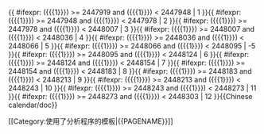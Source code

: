 <includeonly>{{ #ifexpr: ({{{1}}}) >= 2447919 and ({{{1}}}) < 2447948 | 1 }}{{ #ifexpr: ({{{1}}}) >= 2447948 and ({{{1}}}) < 2447978 | 2 }}{{ #ifexpr: ({{{1}}}) >= 2447978 and ({{{1}}}) < 2448007 | 3 }}{{ #ifexpr: ({{{1}}}) >= 2448007 and ({{{1}}}) < 2448036 | 4 }}{{ #ifexpr: ({{{1}}}) >= 2448036 and ({{{1}}}) < 2448066 | 5 }}{{ #ifexpr: ({{{1}}}) >= 2448066 and ({{{1}}}) < 2448095 | -5 }}{{ #ifexpr: ({{{1}}}) >= 2448095 and ({{{1}}}) < 2448124 | 6 }}{{ #ifexpr: ({{{1}}}) >= 2448124 and ({{{1}}}) < 2448154 | 7 }}{{ #ifexpr: ({{{1}}}) >= 2448154 and ({{{1}}}) < 2448183 | 8 }}{{ #ifexpr: ({{{1}}}) >= 2448183 and ({{{1}}}) < 2448213 | 9 }}{{ #ifexpr: ({{{1}}}) >= 2448213 and ({{{1}}}) < 2448243 | 10 }}{{ #ifexpr: ({{{1}}}) >= 2448243 and ({{{1}}}) < 2448273 | 11 }}{{ #ifexpr: ({{{1}}}) >= 2448273 and ({{{1}}}) < 2448303 | 12 }}</includeonly><noinclude>{{Chinese calendar/doc}}

[[Category:使用了分析程序的模板|{{PAGENAME}}]]

</noinclude>